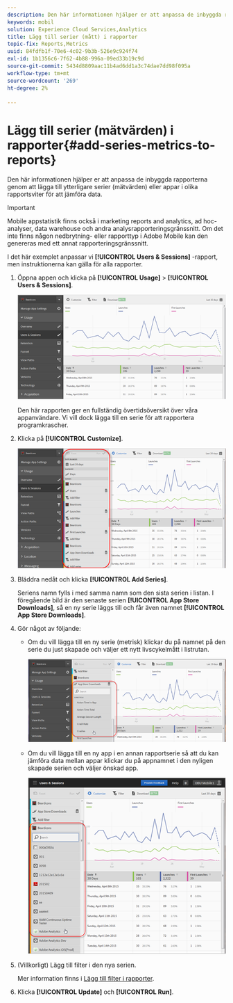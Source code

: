 ```yaml
---
description: Den här informationen hjälper er att anpassa de inbyggda rapporterna genom att lägga till ytterligare serier (mätvärden) eller appar i olika rapportsviter för att jämföra data.
keywords: mobil
solution: Experience Cloud Services,Analytics
title: Lägg till serier (mått) i rapporter
topic-fix: Reports,Metrics
uuid: 84fdfb1f-70e6-4c02-9b3b-526e9c924f74
exl-id: 1b1356c6-7f62-4b88-996a-09ed33b19c9d
source-git-commit: 5434d8809aac11b4ad6dd1a3c74dae7dd98f095a
workflow-type: tm+mt
source-wordcount: '269'
ht-degree: 2%

---
```


# Lägg till serier (mätvärden) i rapporter{#add-series-metrics-to-reports}

Den här informationen hjälper er att anpassa de inbyggda rapporterna genom att lägga till ytterligare serier (mätvärden) eller appar i olika rapportsviter för att jämföra data.

>[!IMPORTANT]
>
>Mobile appstatistik finns också i marketing reports and analytics, ad hoc-analyser, data warehouse och andra analysrapporteringsgränssnitt. Om det inte finns någon nedbrytning- eller rapporttyp i Adobe Mobile kan den genereras med ett annat rapporteringsgränssnitt.

I det här exemplet anpassar vi **[!UICONTROL Users & Sessions]** -rapport, men instruktionerna kan gälla för alla rapporter.

1. Öppna appen och klicka på **[!UICONTROL Usage]** > **[!UICONTROL Users & Sessions]**.

   ![Stegresultat](assets/customize1.png)

   Den här rapporten ger en fullständig övertidsöversikt över våra appanvändare. Vi vill dock lägga till en serie för att rapportera programkrascher.

1. Klicka på **[!UICONTROL Customize]**.

   ![Stegresultat](assets/customize2.png)

1. Bläddra nedåt och klicka **[!UICONTROL Add Series]**.

   Seriens namn fylls i med samma namn som den sista serien i listan. I föregående bild är den senaste serien **[!UICONTROL App Store Downloads]**, så en ny serie läggs till och får även namnet **[!UICONTROL App Store Downloads]**.

1. Gör något av följande:

   * Om du vill lägga till en ny serie (metrisk) klickar du på namnet på den serie du just skapade och väljer ett nytt livscykelmått i listrutan.

      ![Stegresultat](assets/add_series.png)

   * Om du vill lägga till en ny app i en annan rapportserie så att du kan jämföra data mellan appar klickar du på appnamnet i den nyligen skapade serien och väljer önskad app.

      ![](assets/add_series_app.png)

1. (Villkorligt) Lägg till filter i den nya serien.

   Mer information finns i [Lägg till filter i rapporter](/help/using/usage/reports-customize/t-reports-customize.md).
1. Klicka **[!UICONTROL Update]** och **[!UICONTROL Run]**.
